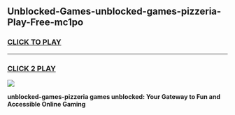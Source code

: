 
## Unblocked-Games-unblocked-games-pizzeria-Play-Free-mc1po
<h3>
<a href="https://premium76.site?title=unblocked-games-pizzeria&ref=20M">CLICK TO PLAY</a></h3>
<hr>

<h3>
<a href="https://premium76.site?title=unblocked-games-pizzeria&ref=20M">CLICK 2 PLAY</a>
  
</h3>

<a href="https://premium76.site?title=unblocked-games-pizzeria&ref=19M"><img src="https://clearcache.store/games.png"></a>


**unblocked-games-pizzeria games unblocked: Your Gateway to Fun and Accessible Online Gaming**

